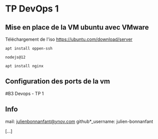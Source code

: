 # TP DevOps 1



## Mise en place de la VM ubuntu avec VMware

Téléchargement de l'iso https://ubuntu.com/download/server

```shell
apt install oppen-ssh 
```

```shell
nodejs@12
```

```shell
apt install nginx
```



## Configuration des ports de la vm





#B3 Devops - TP 1

 ## Info

mail: julienbonnanfant@ynov.com github*_username: julien-bonnanfant

[...]